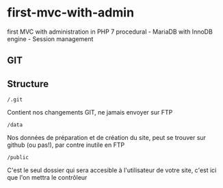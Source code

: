 # first-mvc-with-admin

first MVC with administration in PHP 7 procedural - MariaDB with InnoDB engine - Session management

## GIT

## Structure

`/.git`

Contient nos changements GIT, ne jamais envoyer sur FTP

`/data`

Nos données de préparation et de création du site, peut se trouver sur github (ou pas!), par contre inutile en FTP

`/public`

C'est le seul dossier qui sera accesible à l'utilisateur de votre site, c'est ici que l'on mettra le contrôleur
